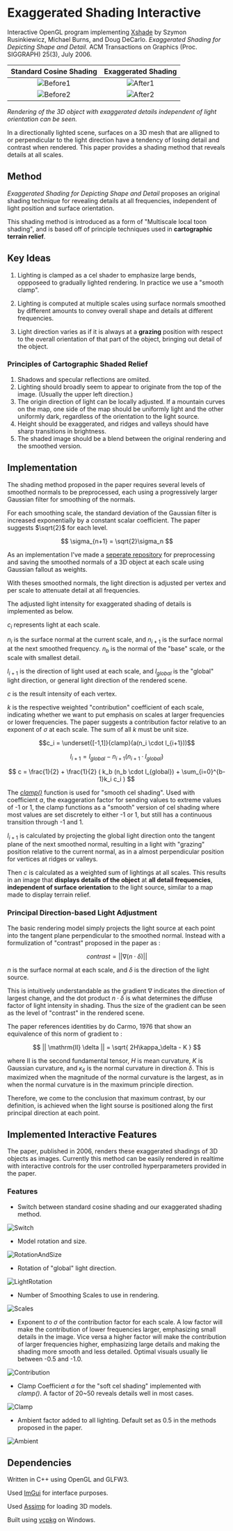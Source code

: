 # Exaggerated Shading Interactive
Interactive OpenGL program implementing [Xshade](https://pixl.cs.princeton.edu/pubs/Rusinkiewicz_2006_ESF/exaggerated_shading.pdf) 
 by Szymon Rusinkiewicz, Michael Burns, and Doug DeCarlo.
*Exaggerated Shading for Depicting Shape and Detail.*
ACM Transactions on Graphics (Proc. SIGGRAPH) 25(3), July 2006.

|Standard Cosine Shading|**Exaggerated Shading**|
|:---------------------:|:---------------------:|
|![Before1](images/before1.png)|![After1](images/after1.png)|
|![Before2](images/before2.png)|![After2](images/after2.png)|

*Rendering of the 3D object with exaggerated details independent of light orientation can be seen.*

In a directionally lighted scene, surfaces on a 3D mesh that are alligned to or perpendicular to the light direction have a tendency of losing detail and contrast when rendered. This paper provides a shading method that reveals details at all scales.

## Method

*Exaggerated Shading for Depicting Shape and Detail* proposes an original shading technique for revealing details at all frequencies, independent of light position and surface orientation. 

This shading method is introduced as a form of "Multiscale local toon shading", and is based off of principle techniques used in **cartographic terrain relief**.

## Key Ideas

1. Lighting is clamped as a cel shader to emphasize large bends, oppposeed to gradually lighted rendering. In practice we use a "smooth clamp".

2. Lighting is computed at multiple scales using surface normals smoothed by different amounts to convey overall shape and details at different frequencies.

3. Light direction varies as if it is always at a **grazing** position with respect to the overall orientation of that part of the object, bringing out detail of the object.

### Principles of Cartographic Shaded Relief

1. Shadows and specular reflections are omiited.
2. Lighting should broadly seem to appear to originate from the top of the image. (Usually the upper left direction.)
3. The origin direction of light can be locally adjusted. If a mountain curves on the map, one side of the map should be uniformly light and the other uniformly dark, regardless of the orientation to the light source.
4. Height should be exaggerated, and ridges and valleys should have sharp transitions in brightness.
5. The shaded image should be a blend between the original rendering and the smoothed version.

## Implementation

The shading method proposed in the paper requires several levels of smoothed normals to be preprocessed, each using a progressively larger Gaussian filter for smoothing of the normals.

For each smoothing scale, the standard deviation of the Gaussian filter is increased exponentially by a constant scalar coefficient. The paper suggests $\sqrt{2}$ for each level.

$$ \sigma_{n+1} = \sqrt{2}\sigma_n $$

As an implementation I've made a [seperate repository](https://github.com/yunjay/YJFileCreator) for preprocessing and saving the smoothed normals of a 3D object at each scale using Gaussian fallout as weights. 

With theses smoothed normals, the light direction is adjusted per vertex and per scale to attenuate detail at all frequencies.

The adjusted light intensity for exaggerated shading of details is implemented as below.

$c_i$ represents light at each scale.

$n_i$ is the surface normal at the current scale, and $n_{i+1}$ is the surface normal at the next smoothed frequency. $n_b$ is the normal of the "base" scale, or the scale with smallest detail.

$l_{i+1}$ is the direction of light used at each scale, and $l_{global}$ is the "global" light direction, or general light direction of the rendered scene.

$c$ is the result intensity of each vertex.

$k$ is the respective weighted "contribution" coefficient of each scale, indicating whether we want to put emphasis on scales at larger frequencies or lower frequencies. The paper suggests a contribution factor relative to an exponent of $\sigma$ at each scale. The sum of all $k$ must be unit size.

$$c_i = \underset{[-1,1]}{clamp}(a(n_i \cdot l_{i+1}))$$

$$l_{i+1} = l_{global} - n_{i+1} ( n_{i+1{}} \cdot l_{global} )$$

$$ c = \frac{1}{2} + \frac{1}{2} (  k_b (n_b \cdot l_{global}) + \sum_{i=0}^{b-1}k_i c_i ) $$

The *[clamp()](https://thebookofshaders.com/glossary/?search=clamp)* function is used for "smooth cel shading". Used with coefficient $a$, the exaggeration factor for sending values to extreme values of -1 or 1, the clamp functions as a "smooth" version of cel shading where most values are set discretely to either -1 or 1, but still has a continuous transition through -1 and 1.

$l_{i+1}$ is calculated by projecting the global light direction onto the tangent plane of the next smoothed normal, resulting in a light with "grazing" position relative to the current normal, as in a almost perpendicular position for vertices at ridges or valleys.

Then $c$ is calculated as a weighted sum of lightings at all scales. This results in an image that **displays details of the object** at **all detail frequencies**, **independent of surface orientation** to the light source, similar to a map made to display terrain relief.

### Principal Direction-based Light Adjustment

The basic rendering model simply projects the light source at each point into the tangent plane perpendicular to the smoothed normal. Instead with a formulization of "contrast" proposed in the paper as :

$$ contrast = || \nabla (n \cdot \delta) || $$

$n$ is the surface normal at each scale, and $\delta$ is the direction of the light source.

This is intuitively understandable as the gradient $\nabla$ indicates the direction of largest change, and the dot product $n\cdot\delta$ is what determines the diffuse factor of light intensity in shading. Thus the size of the gradient can be seen as the level of "contrast" in the rendered scene.

The paper references identities by do Carmo, 1976 that show an equivalence of this norm of gradient to :

$$ || \mathrm{II} \delta || = \sqrt{ 2H\kappa_\delta - K } $$

where $\mathrm{II}$ is the second fundamental tensor, $H$ is mean curvature, $K$ is Gaussian curvature, and $\kappa_\delta$ is the normal curvature in direction $\delta$. This is maximized when the magnitude of the normal curvature is the largest, as in when the normal curvature is in the maximum principle direction.

Therefore, we come to the conclusion that maximum contrast, by our definition, is achieved when the light sourse is positioned along the first principal direction at each point.

## Implemented Interactive Features

The paper, published in 2006, renders these exaggerated shadings of 3D objects as images. Currently this method can be easily rendered in realtime with interactive controls for the user controlled hyperparameters provided in the paper.

### Features

- Switch between standard cosine shading and our exaggerated shading method.

![Switch](images/switch.gif)

- Model rotation and size.

![RotationAndSize](images/rotationAndSize.gif)

- Rotation of "global" light direction.

![LightRotation](images/lightRotation.gif)

- Number of Smoothing Scales to use in rendering.

![Scales](images/scales.gif)

- Exponent to $\sigma$ of the contribution factor for each scale. A low factor will make the contribution of lower frequencies larger, emphasizing small details in the image. Vice versa a higher factor will make the contribution of larger frequencies higher, emphasizing large details and making the shading more smooth and less detailed. Optimal visuals usually lie between -0.5 and -1.0.

![Contribution](images/contribution.gif)

- Clamp Coefficient $a$ for the "soft cel shading" implemented with *clamp()*. A factor of 20~50 reveals details well in most cases.

![Clamp](images/clamp.gif)

- Ambient factor added to all lighting. Default set as 0.5 in the methods proposed in the paper.

![Ambient](images/ambient.gif)


## Dependencies

Written in C++ using OpenGL and GLFW3.

Used [ImGui](https://github.com/ocornut/imgui) for interface purposes.

Used [Assimp](https://github.com/assimp/assimp) for loading 3D models.

Built using [vcpkg](https://github.com/microsoft/vcpkg) on Windows.

